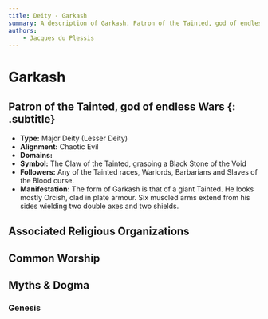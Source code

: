 ```yaml
---
title: Deity - Garkash
summary: A description of Garkash, Patron of the Tainted, god of endless Wars.
authors:
    - Jacques du Plessis
---
```

# Garkash
## Patron of the Tainted, god of endless Wars {: .subtitle}

* **Type:** Major Deity (Lesser Deity)
* **Alignment:** Chaotic Evil
* **Domains:** 
* **Symbol:** The Claw of the Tainted, grasping a Black Stone of the Void
* **Followers:** Any of the Tainted races, Warlords, Barbarians and Slaves of the Blood curse.
* **Manifestation:** The form of Garkash is that of a giant Tainted.  He looks mostly Orcish, clad in plate armour. Six muscled arms extend from his sides wielding two double axes and two shields.

## Associated Religious Organizations

## Common Worship

## Myths & Dogma
### Genesis